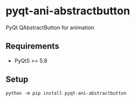 # pyqt-ani-abstractbutton
PyQt QAbstractButton for animation

## Requirements
* PyQt5 >= 5.8

## Setup
`python -m pip install pyqt-ani-abstractbutton`
